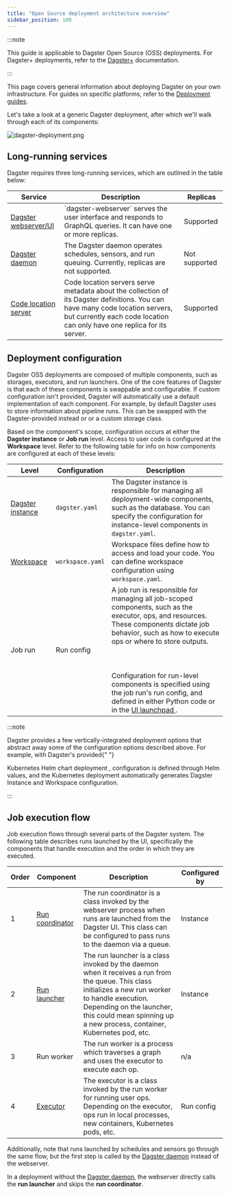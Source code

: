 ```yaml
---
title: "Open Source deployment architecture overview"
sidebar_position: 100
---
```



:::note

This guide is applicable to Dagster Open Source (OSS) deployments. For
Dagster+ deployments, refer to the [Dagster+](/dagster-plus/) documentation.

:::

This page covers general information about deploying Dagster on your own infrastructure. For guides on specific platforms, refer to the [Deployment guides](/deployment/guides).

Let's take a look at a generic Dagster deployment, after which we'll walk through each of its components:

<!-- https://excalidraw.com/#json=4771198026121216,nmLfShZ_frrUPJTUxaeI5g -->

<Image
alt="dagster-deployment.png"
src="/images/deploying/dagster-deployment.png"
width={2986}
height={1106}
/>

## Long-running services

Dagster requires three long-running services, which are outlined in the table below:

<table
  className="table"
  style={{
    width: "100%",
  }}
>
  <thead>
    <tr>
      <th
        style={{
          width: "15%",
        }}
      >
        Service
      </th>
      <th>Description</th>
      <th
        style={{
          width: "15%",
        }}
      >
        Replicas
      </th>
    </tr>
  </thead>
  <tbody>
    <tr>
      <td>
        <a href="/concepts/webserver/ui">Dagster webserver/UI</a>
      </td>
      <td>
        `dagster-webserver` serves the user interface and responds to GraphQL
        queries. It can have one or more replicas.
      </td>
      <td>Supported</td>
    </tr>
    <tr>
      <td>
        <a href="/deployment/dagster-daemon">Dagster daemon</a>
      </td>
      <td>
        The Dagster daemon operates schedules, sensors, and run queuing.
        Currently, replicas are not supported.
      </td>
      <td>Not supported</td>
    </tr>
    <tr>
      <td>
        <a href="/concepts/code-locations">Code location server</a>
      </td>
      <td>
        Code location servers serve metadata about the collection of its Dagster
        definitions. You can have many code location servers, but currently each
        code location can only have one replica for its server.
      </td>
      <td>Supported</td>
    </tr>
  </tbody>
</table>

## Deployment configuration

Dagster OSS deployments are composed of multiple components, such as storages, executors, and run launchers. One of the core features of Dagster is that each of these components is swappable and configurable. If custom configuration isn't provided, Dagster will automatically use a default implementation of each component. For example, by default Dagster uses <PyObject module="dagster._core.storage.runs" object="SqliteRunStorage" /> to store information about pipeline runs. This can be swapped with the Dagster-provided <PyObject module="dagster_postgres" object="PostgresRunStorage"/> instead or or a custom storage class.

Based on the component's scope, configuration occurs at either the **Dagster instance** or **Job run** level. Access to user code is configured at the **Workspace** level. Refer to the following table for info on how components are configured at each of these levels:

<table
  className="table"
  style={{
    width: "100%",
  }}
>
  <thead>
    <tr>
      <th
        style={{
          width: "15%",
        }}
      >
        Level
      </th>
      <th
        style={{
          width: "15%",
        }}
      >
        Configuration
      </th>
      <th>Description</th>
    </tr>
  </thead>
  <tbody>
    <tr>
      <td>
        <a href="/deployment/dagster-instance">Dagster instance</a>
      </td>
      <td>
        <code>dagster.yaml</code>
      </td>
      <td>
        The Dagster instance is responsible for managing all deployment-wide
        components, such as the database. You can specify the configuration for
        instance-level components in <code>dagster.yaml</code>.
      </td>
    </tr>
    <tr>
      <td>
        <a href="/concepts/code-locations/workspace-files">Workspace</a>
      </td>
      <td>
        <code>workspace.yaml</code>
      </td>
      <td>
        Workspace files define how to access and load your code. You can define
        workspace configuration using <code>workspace.yaml</code>.
      </td>
    </tr>
    <tr>
      <td>Job run</td>
      <td>Run config</td>
      <td>
        A job run is responsible for managing all job-scoped components, such as
        the executor, ops, and resources. These components dictate job behavior,
        such as how to execute ops or where to store outputs.
        <br></br>
        <br></br>
        Configuration for run-level components is specified using the job run's run
        config, and defined in either Python code or in the <a href="/concepts/webserver/ui#launchpad">
          UI launchpad
        </a>.
      </td>
    </tr>
  </tbody>
</table>

:::note

Dagster provides a few vertically-integrated deployment options that abstract
away some of the configuration options described above. For example, with
Dagster's provided{" "}
<Link href="/deployment/guides/kubernetes/deploying-with-helm">
Kubernetes Helm chart deployment
</Link>
, configuration is defined through Helm values, and the Kubernetes deployment automatically
generates Dagster Instance and Workspace configuration.

:::

## Job execution flow

Job execution flows through several parts of the Dagster system. The following table describes runs launched by the UI, specifically the components that handle execution and the order in which they are executed.

<table
  className="table"
  style={{
    width: "100%",
  }}
>
  <thead>
    <tr>
      <th
        style={{
          width: "5%",
        }}
      >
        Order
      </th>
      <th
        style={{
          width: "15%",
        }}
      >
        Component
      </th>
      <th>Description</th>
      <th
        style={{
          width: "15%",
        }}
      >
        Configured by
      </th>
    </tr>
  </thead>
  <tbody>
    <tr>
      <td>1</td>
      <td>
        <a href="/deployment/run-coordinator">Run coordinator</a>
      </td>
      <td>
        The run coordinator is a class invoked by the webserver process when
        runs are launched from the Dagster UI. This class can be configured to
        pass runs to the daemon via a queue.
      </td>
      <td>Instance</td>
    </tr>
    <tr>
      <td>2</td>
      <td>
        <a href="/deployment/run-launcher">Run launcher</a>
      </td>
      <td>
        The run launcher is a class invoked by the daemon when it receives a run
        from the queue. This class initializes a new run worker to handle
        execution. Depending on the launcher, this could mean spinning up a new
        process, container, Kubernetes pod, etc.
      </td>
      <td>Instance</td>
    </tr>
    <tr>
      <td>3</td>
      <td>Run worker</td>
      <td>
        The run worker is a process which traverses a graph and uses the
        executor to execute each op.
      </td>
      <td>n/a</td>
    </tr>
    <tr>
      <td>4</td>
      <td>
        <a href="/deployment/executors">Executor</a>
      </td>
      <td>
        The executor is a class invoked by the run worker for running user ops.
        Depending on the executor, ops run in local processes, new containers,
        Kubernetes pods, etc.
      </td>
      <td>Run config</td>
    </tr>
  </tbody>
</table>

Additionally, note that runs launched by schedules and sensors go through the same flow, but the first step is called by the [Dagster daemon](/deployment/dagster-daemon) instead of the webserver.

In a deployment without the [Dagster daemon](/deployment/dagster-daemon), the webserver directly calls the **run launcher** and skips the **run coordinator**.
